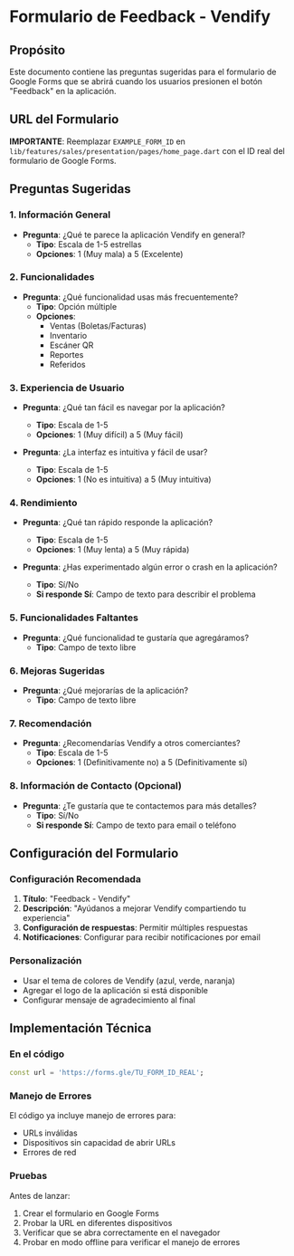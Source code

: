 # Formulario de Feedback - Vendify

## Propósito
Este documento contiene las preguntas sugeridas para el formulario de Google Forms que se abrirá cuando los usuarios presionen el botón "Feedback" en la aplicación.

## URL del Formulario
**IMPORTANTE**: Reemplazar `EXAMPLE_FORM_ID` en `lib/features/sales/presentation/pages/home_page.dart` con el ID real del formulario de Google Forms.

## Preguntas Sugeridas

### 1. Información General
- **Pregunta**: ¿Qué te parece la aplicación Vendify en general?
  - **Tipo**: Escala de 1-5 estrellas
  - **Opciones**: 1 (Muy mala) a 5 (Excelente)

### 2. Funcionalidades
- **Pregunta**: ¿Qué funcionalidad usas más frecuentemente?
  - **Tipo**: Opción múltiple
  - **Opciones**: 
    - Ventas (Boletas/Facturas)
    - Inventario
    - Escáner QR
    - Reportes
    - Referidos

### 3. Experiencia de Usuario
- **Pregunta**: ¿Qué tan fácil es navegar por la aplicación?
  - **Tipo**: Escala de 1-5
  - **Opciones**: 1 (Muy difícil) a 5 (Muy fácil)

- **Pregunta**: ¿La interfaz es intuitiva y fácil de usar?
  - **Tipo**: Escala de 1-5
  - **Opciones**: 1 (No es intuitiva) a 5 (Muy intuitiva)

### 4. Rendimiento
- **Pregunta**: ¿Qué tan rápido responde la aplicación?
  - **Tipo**: Escala de 1-5
  - **Opciones**: 1 (Muy lenta) a 5 (Muy rápida)

- **Pregunta**: ¿Has experimentado algún error o crash en la aplicación?
  - **Tipo**: Sí/No
  - **Si responde Sí**: Campo de texto para describir el problema

### 5. Funcionalidades Faltantes
- **Pregunta**: ¿Qué funcionalidad te gustaría que agregáramos?
  - **Tipo**: Campo de texto libre

### 6. Mejoras Sugeridas
- **Pregunta**: ¿Qué mejorarías de la aplicación?
  - **Tipo**: Campo de texto libre

### 7. Recomendación
- **Pregunta**: ¿Recomendarías Vendify a otros comerciantes?
  - **Tipo**: Escala de 1-5
  - **Opciones**: 1 (Definitivamente no) a 5 (Definitivamente sí)

### 8. Información de Contacto (Opcional)
- **Pregunta**: ¿Te gustaría que te contactemos para más detalles?
  - **Tipo**: Sí/No
  - **Si responde Sí**: Campo de texto para email o teléfono

## Configuración del Formulario

### Configuración Recomendada
1. **Título**: "Feedback - Vendify"
2. **Descripción**: "Ayúdanos a mejorar Vendify compartiendo tu experiencia"
3. **Configuración de respuestas**: Permitir múltiples respuestas
4. **Notificaciones**: Configurar para recibir notificaciones por email

### Personalización
- Usar el tema de colores de Vendify (azul, verde, naranja)
- Agregar el logo de la aplicación si está disponible
- Configurar mensaje de agradecimiento al final

## Implementación Técnica

### En el código
```dart
const url = 'https://forms.gle/TU_FORM_ID_REAL';
```

### Manejo de Errores
El código ya incluye manejo de errores para:
- URLs inválidas
- Dispositivos sin capacidad de abrir URLs
- Errores de red

### Pruebas
Antes de lanzar:
1. Crear el formulario en Google Forms
2. Probar la URL en diferentes dispositivos
3. Verificar que se abra correctamente en el navegador
4. Probar en modo offline para verificar el manejo de errores 